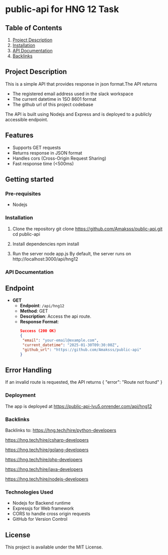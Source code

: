 # public-api for HNG 12 Task

## Table of Contents
1. [Project Description](#Project-Description)
2. [Installation](#installation)
3. [API Documentation](#api-documentation)
4. [Backlinks](#Backlinks)

   

## Project Description
This is a simple API that provides response in json format.The API returns
- The registered email address used in the slack workspace
- The current datetime in 1SO 8601 format
- The github url of this project codebase

The API is built using Nodejs and Express and is deployed to a publicly accessible endpoint.

## Features
- Supports GET requests
- Returns response in JSON format
- Handles cors (Cross-Origin Request Sharing)
- Fast response time (<500ms)

## Getting started

### Pre-requisites
- Nodejs

### Installation
1. Clone the repository
 git clone https://github.com/Amaksss/public-api.git
 cd public-api

2. Install dependencies
   npm install

3. Run the server
   node app.js
   By default, the server runs on http://localhost:3000/api/hng12

### API Documentation

## Endpoint 

- **GET**
    - **Endpoint**: `/api/hng12`
    - **Method**: GET
    - **Description**: Access the api route.
    - **Response Format**:
        ```json
        Success (200 OK)
        {
         "email": "your-email@example.com",
         "current_datetime": "2025-01-30T09:30:00Z",
         "github_url": "https://github.com/Amaksss/public-api"
        }
        ```

## Error Handling
If an invalid route is requested, the API returns
{
  "error": "Route not found"
}


### Deployment
The app is deployed at https://public-api-lvu5.onrender.com/api/hng12

### Backlinks

Backlinks to:
https://hng.tech/hire/python-developers

https://hng.tech/hire/csharp-developers

https://hng.tech/hire/golang-developers

https://hng.tech/hire/php-developers

https://hng.tech/hire/java-developers

https://hng.tech/hire/nodejs-developers

### Technologies Used
- Nodejs for Backend runtime
- Expressjs for Web framework
- CORS to handle cross origin requests
- GitHub for Version Control

## License
This project is available under the MIT License.


